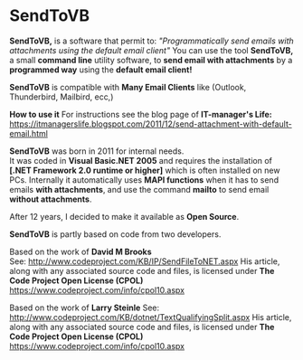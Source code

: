 # SendToVB

**SendToVB,** is a software that permit to:
*"Programmatically send emails with attachments using the default email client"*
You can use the tool **SendToVB,** a small **command line**  utility software, to  **send email with attachments** by a **programmed way** using the **default email client!**

**SendToVB** is compatible with **Many Email Clients** like (Outlook, Thunderbird, Mailbird, ecc,)

**How to use it**
For instructions see the blog page of **IT-manager's Life:**  https://itmanagerslife.blogspot.com/2011/12/send-attachment-with-default-email.html

**SendToVB** was born in 2011 for internal needs.  
It was coded in  **Visual Basic.NET 2005** and requires the installation of  **[.NET Framework 2.0 runtime or higher]**  which is often installed on new PCs. 
Internally it automatically uses  **MAPI functions**  when it has to send emails  **with attachments**, and use the command **mailto** to send email  **without attachments**.

After 12 years, I decided to make it available as **Open Source**. 

**SendToVB** is partly based on code from two developers.

Based on the work of **David M Brooks**   
See: http://www.codeproject.com/KB/IP/SendFileToNET.aspx
His article, along with any associated source code and files, is licensed under **The Code Project Open License (CPOL)** https://www.codeproject.com/info/cpol10.aspx

Based on the work of **Larry Steinle**
See: http://www.codeproject.com/KB/dotnet/TextQualifyingSplit.aspx
His article, along with any associated source code and files, is licensed under **The Code Project Open License (CPOL)** https://www.codeproject.com/info/cpol10.aspx
